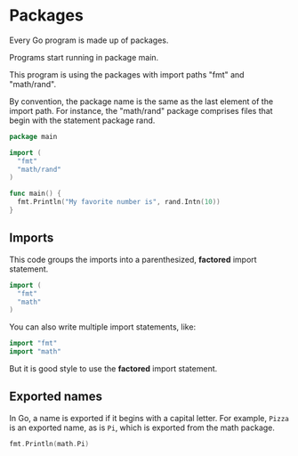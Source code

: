 # Packages

Every Go program is made up of packages.

Programs start running in package main.

This program is using the packages with import paths "fmt" and "math/rand".

By convention, the package name is the same as the last element of the import path. For instance, the "math/rand" package comprises files that begin with the statement package rand.

```go
package main

import (
  "fmt"
  "math/rand"
)

func main() {
  fmt.Println("My favorite number is", rand.Intn(10))
}
```

## Imports

This code groups the imports into a parenthesized, **factored** import statement.

```go
import (
  "fmt"
  "math"
)
```

You can also write multiple import statements, like:

```go
import "fmt"
import "math"
```

But it is good style to use the **factored** import statement.

## Exported names

In Go, a name is exported if it begins with a capital letter. For example, `Pizza` is an exported name, as is `Pi`, which is exported from the math package.

```go
fmt.Println(math.Pi)
```

